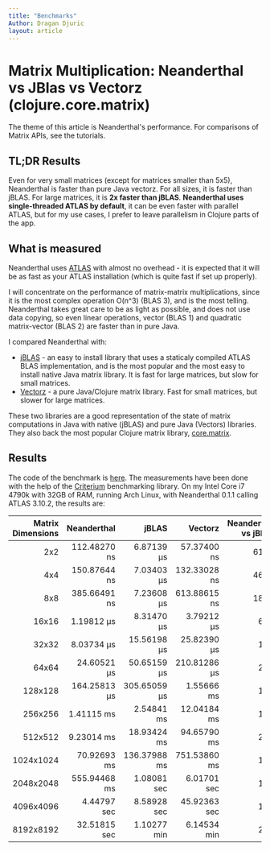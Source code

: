```yaml
---
title: "Benchmarks"
Author: Dragan Djuric
layout: article
---
```


# Matrix Multiplication: Neanderthal vs JBlas vs Vectorz (clojure.core.matrix)

The theme of this article is Neanderthal's performance. For comparisons of Matrix APIs, see the tutorials.

## TL;DR Results

Even for very small matrices (except for matrices smaller than 5x5), Neanderthal is faster than pure Java vectorz.
For all sizes, it is faster than jBLAS. For large matrices, it is **2x faster than jBLAS**. **Neanderthal uses single-threaded ATLAS by default**, it can be even faster with parallel ATLAS, but for my use cases, I prefer to leave parallelism in Clojure parts of the app.

## What is measured

Neanderthal uses [ATLAS](http://math-atlas.sourceforge.net/) with almost no overhead - it is expected that it will be as fast as your ATLAS installation (which is quite fast if set up properly).

I will concentrate on the performance of matrix-matrix multiplications, since it is the most complex operation O(n^3) (BLAS 3), and is the most telling. Neanderthal takes great care to be as light as possible, and does not use data copying, so even linear operations, vector (BLAS 1) and quadratic matrix-vector (BLAS 2) are faster than in pure Java.

I compared Neanderthal with:

* [jBLAS](http://mikiobraun.github.io/jblas/) - an easy to install library that uses a staticaly compiled ATLAS BLAS implementation, and is the most popular and the most easy to install native Java matrix library. It is fast for large matrices, but slow for small matrices.
* [Vectorz](https://github.com/mikera/vectorz) - a pure Java/Clojure matrix library. Fast for small matrices, but slower for large matrices.

These two libraries are a good representation of the state of matrix computations in Java with native (jBLAS) and pure Java (Vectors) libraries. They also back the most popular Clojure matrix library, [core.matrix](https://github.com/mikera/core.matrix).


## Results

The code of the benchmark is [here](https://github.com/uncomplicate/neanderthal/blob/master/examples/benchmarks/src/benchmarks/core.clj). The measurements have been done with the help of the [Criterium](https://github.com/hugoduncan/criterium) benchmarking library. On my Intel Core i7 4790k with 32GB of RAM, running Arch Linux, with Neanderthal 0.1.1 calling ATLAS 3.10.2, the results are:

| Matrix Dimensions | Neanderthal | jBLAS | Vectorz | Neanderthal vs jBLAS | Neanderthal vs Vectorz |
| --------------------------:| -----:| -------:| -----:| -------:| --------:|
| 2x2 | 112.48270 ns | 6.87139 µs | 57.37400 ns | 61.09 | 0.51 |
| 4x4 | 150.87644 ns | 7.03403 µs | 132.33028 ns | 46.62 | 0.88 |
| 8x8 | 385.66491 ns | 7.23608 µs | 613.88615 ns | 18.76 | 1.59 |
| 16x16 | 1.19812 µs | 8.31470 µs | 3.79212 µs | 6.94 | 3.17 |
| 32x32 | 8.03734 µs | 15.56198 µs | 25.82390 µs | 1.94 | 3.21 |
| 64x64 | 24.60521 µs | 50.65159 µs | 210.81286 µs | 2.06 | 8.57 |
| 128x128 | 164.25813 µs | 305.65059 µs | 1.55666 ms | 1.86 | 9.48 |
| 256x256 | 1.41115 ms | 2.54841 ms | 12.04184 ms | 1.81 | 8.53 |
| 512x512 | 9.23014 ms | 18.93424 ms | 94.65790 ms | 2.05 | 10.26 |
| 1024x1024 | 70.92693 ms | 136.37988 ms | 751.53860 ms | 1.92 | 10.60 |
| 2048x2048 | 555.94468 ms | 1.08081 sec | 6.01701 sec | 1.94 | 10.82 |
| 4096x4096 | 4.44797 sec | 8.58928 sec | 45.92363 sec | 1.93 | 10.32 |
| 8192x8192 | 32.51815 sec | 1.10277 min | 6.14534 min | 2.03 | 11.34 |
